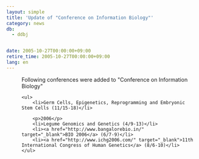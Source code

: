 ```yaml
---
layout: simple
title: 'Update of "Conference on Information Biology"'
category: news
db:
  - ddbj


date: 2005-10-27T00:00:00+09:00
retire_time: 2005-10-27T00:00:00+09:00
lang: en
---
```


<dd>Following conferences were added to "Conference on Information Biology"

    <ul>
        <li>Germ Cells, Epigenetics, Reprogramming and Embryonic Stem Cells (11/15-18)</li>

        <p>2006</p>
        <li>Legume Genomics and Genetics (4/9-13)</li>
        <li><a href="http://www.bangalorebio.in/" target="_blank">BIO 2006</a> (6/7-9)</li>
        <li><a href="http://www.ichg2006.com/" target="_blank">11th International Congress of Human Genetics</a> (8/6-10)</li>
    </ul>
</dd>
